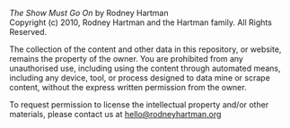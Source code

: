 _The Show Must Go On_ by Rodney Hartman   
Copyright (c) 2010, Rodney Hartman and the Hartman family. All Rights Reserved.

The collection of the content and other data in this repository, or website, 
remains the property of the owner. You are prohibited from any unauthorised
use, including using the content through automated means, including any device, 
tool, or process designed to data mine or scrape content, without the 
express written permission from the owner.

To request permission to license the intellectual property 
and/or other materials, please contact us at hello@rodneyhartman.org
